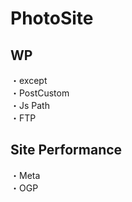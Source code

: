 # PhotoSite  

## WP  
・except                    　　                                                          
・PostCustom  
・Js Path  
・FTP

## Site Performance
・Meta  
・OGP
